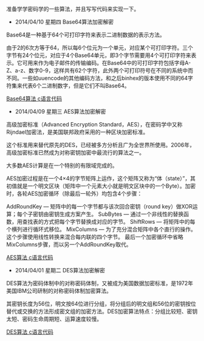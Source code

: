 准备学学密码学的一些算法，并且写写代码来实现一下。

* 2014/04/10 星期四 Base64算法加密解密

Base64是一种基于64个可打印字符来表示二进制数据的表示方法。

由于2的6次方等于64，所以每6个位元为一个单元，对应某个可打印字符。三个字节有24个位元，对应于4个Base64单元，即3个字节需要用4个可打印字符来表示。它可用来作为电子邮件的传输编码。在Base64中的可打印字符包括字母A-Z、a-z、数字0-9，这样共有62个字符，此外两个可打印符号在不同的系统中而不同。一些如uuencode的其他编码方法，和之后binhex的版本使用不同的64字符集来代表6个二进制数字，但是它们不叫Base64。

[Base64算法 c语言代码][base64]

* 2014/04/09 星期三 AES算法加密解密

高级加密标准（Advanced Encryption Standard，AES），在密码学中又称Rijndael加密法，是美国联邦政府采用的一种区块加密标准。

这个标准用来替代原先的DES，已经被多方分析且广为全世界所使用。2006年，高级加密标准已然成为对称密钥加密中最流行的算法之一。

大多数AES计算是在一个特别的有限域完成的。

AES加密过程是在一个4×4的字节矩阵上运作，这个矩阵又称为“体（state）”，其初值就是一个明文区块（矩阵中一个元素大小就是明文区块中的一个Byte）。加密时，各轮AES加密循环（除最后一轮外）均包含4个步骤：

AddRoundKey — 矩阵中的每一个字节都与该次回合密钥（round key）做XOR运算；每个子密钥由密钥生成方案产生。
SubBytes — 通过一个非线性的替换函数，用查找表的方式把每个字节替换成对应的字节。
ShiftRows — 将矩阵中的每个横列进行循环式移位。
MixColumns — 为了充分混合矩阵中各个直行的操作。这个步骤使用线性转换来混合每内联的四个字节。
最后一个加密循环中省略MixColumns步骤，而以另一个AddRoundKey取代。

[AES算法 c语言代码][aes]

* 2014/04/01 星期二 DES算法加密解密

DES算法为密码体制中的对称密码体制，又被成为美国数据加密标准，是1972年美国IBM公司研制的对称密码体制加密算法。

其密钥长度为56位，明文按64位进行分组，将分组后的明文组和56位的密钥按位替代或交换的方法形成密文组的加密方法。DES加密算法特点：分组比较短、密钥太短、密码生命周期短、运算速度较慢。
    
[DES算法 c语言代码][des]
    

[base64]:https://github.com/plusplus7/EncryptionAlgorithm/blob/master/EncryptionAlgorithm/base64.c
[aes]:https://github.com/plusplus7/EncryptionAlgorithm/blob/master/EncryptionAlgorithm/aes.c
[des]:https://github.com/plusplus7/EncryptionAlgorithm/blob/master/EncryptionAlgorithm/des.c